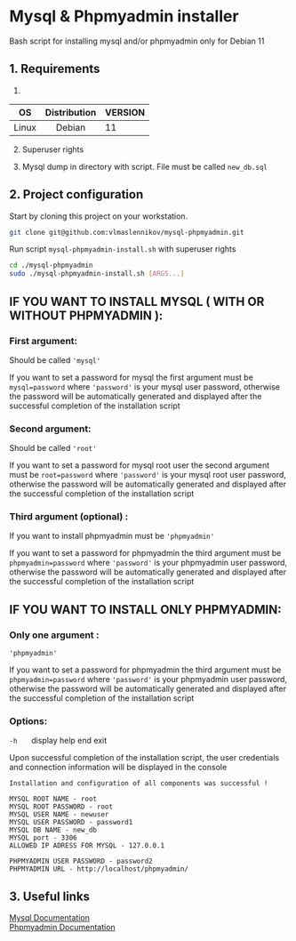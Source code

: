 # Mysql & Phpmyadmin installer

Bash script for installing mysql and/or phpmyadmin only for Debian 11

## 1. Requirements
1)
| OS    | Distribution | VERSION |
| ----- | :----------: | ------- |
| Linux |    Debian    | 11      |

2) Superuser rights

3) Mysql dump in directory with script. File must be called `new_db.sql`

## 2. Project configuration

Start by cloning this project on your workstation.

```sh
git clone git@github.com:vlmaslennikov/mysql-phpmyadmin.git
```

Run script `mysql-phpmyadmin-install.sh` with superuser rights

```sh
cd ./mysql-phpmyadmin
sudo ./mysql-phpmyadmin-install.sh [ARGS...]
```
 
## IF YOU WANT TO INSTALL MYSQL ( WITH OR WITHOUT PHPMYADMIN ):

### First argument: 
 Should be called  `'mysql'` 
    
If you want to set a password for mysql the first argument must be `mysql=password` where `'password'` is your mysql user password, otherwise the password will be automatically generated and displayed after the successful completion of the installation script

### Second argument: 
 Should be called  `'root'` 
    
If you want to set a password for mysql root user the second argument must be `root=password` where `'password'` is your mysql root user password, otherwise the password will be automatically generated and displayed after the successful completion of the installation script

### Third argument (optional) :  
 If you want to install phpmyadmin must be  `'phpmyadmin'` 
   
If you want to set a password for phpmyadmin the third argument must be `phpmyadmin=password`  where `'password'` is your phpmyadmin user password, otherwise the password will be automatically generated and displayed after the successful completion of the installation script

## IF YOU WANT TO INSTALL ONLY PHPMYADMIN:

### Only one argument :  
  `'phpmyadmin'` 
   
If you want to set a password for phpmyadmin the third argument must be `phpmyadmin=password`  where `'password'` is your phpmyadmin user password, otherwise the password will be automatically generated and displayed after the successful completion of the installation script

### Options:
 ```-h   ```       display  help end exit 


  
 Upon successful completion of the installation script, the user credentials and connection information will be displayed in the console

 ``` 
 Installation and configuration of all components was successful !

MYSQL ROOT NAME - root
MYSQL ROOT PASSWORD - root
MYSQL USER NAME - newuser
MYSQL USER PASSWORD - password1
MYSQL DB NAME - new_db
MYSQL port - 3306
ALLOWED IP ADRESS FOR MYSQL - 127.0.0.1

PHPMYADMIN USER PASSWORD - password2
PHPMYADMIN URL - http://localhost/phpmyadmin/
 ```
## 3. Useful links
[Mysql Documentation]() \
[Phpmyadmin Documentation]()



  